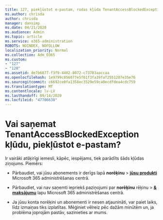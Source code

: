 ```yaml
---
title: 127, piekļūstot e-pastam, rodas kļūda TenantAccessBlockedException?
ms.author: chrisda
author: chrisda
manager: dansimp
ms.date: 04/21/2020
ms.audience: Admin
ms.topic: article
ms.service: o365-administration
ROBOTS: NOINDEX, NOFOLLOW
localization_priority: Normal
ms.collection: Adm_O365
ms.custom:
- "127"
- "128"
ms.assetid: de7b6877-f3f9-4402-8072-c73783aaccaa
ms.openlocfilehash: 1e9799c056077e5f61f3fa39faf2551207e35e76
ms.sourcegitcommit: c6692ce0fa1358ec3529e59ca0ecdfdea4cdc759
ms.translationtype: MT
ms.contentlocale: lv-LV
ms.lasthandoff: 09/14/2020
ms.locfileid: "47706638"
---
```

# <a name="getting-a-tenantaccessblockedexception-error-when-accessing-email"></a>Vai saņemat TenantAccessBlockedException kļūdu, piekļūstot e-pastam?

Ir vairāki atšķirīgi iemesli, kāpēc, iespējams, tiek parādīts šāds kļūdas ziņojums. Piemērs:

- Pārbaudiet, vai jūsu abonements ir derīgs lapā **norēķinu** \> **[jūsu produkti](https://portal.office.com/adminportal/home#/subscriptions)** Microsoft 365 administrēšanas centrā.

- Pārbaudiet, vai nav saņemti iepriekš paziņojumi par **norēķinu** rēķinu \> **[& maksājumu](https://portal.office.com/adminportal/home#/billoverview)** lapu Microsoft 365 administrēšanas centrā.

- Ja jūsu konta norēķini un abonementi ir nesen atjaunināti, var paiet laiks, līdz izmaiņas tiks izplatītas. Mēģiniet vēlreiz pēc dažām minūtēm un, ja problēma joprojām pastāv, sazinieties ar mums.
